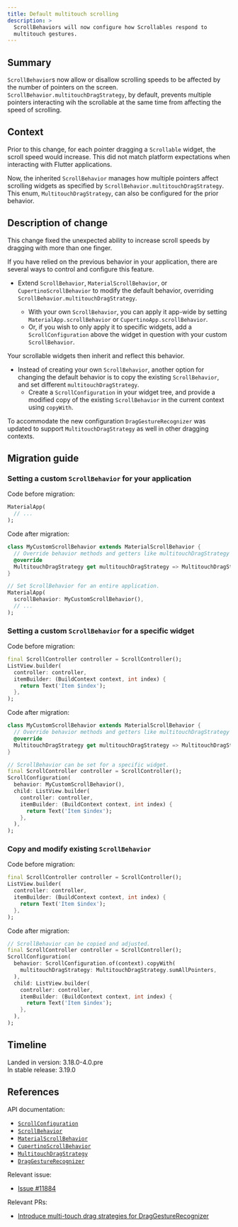 ```yaml
---
title: Default multitouch scrolling
description: >
  ScrollBehaviors will now configure how Scrollables respond to
  multitouch gestures.
---
```


## Summary

`ScrollBehavior`s now allow or disallow scrolling speeds to be affected by the 
number of pointers on the screen. `ScrollBehavior.multitouchDragStrategy`, by
default, prevents multiple pointers interacting wih the scrollable at the same
time from affecting the speed of scrolling.

## Context

Prior to this change, for each pointer dragging a `Scrollable` widget, the
scroll speed would increase. This did not match platform expectations when
interacting with Flutter applications.

Now, the inherited `ScrollBehavior` manages how multiple pointers affect
scrolling widgets as specified by `ScrollBehavior.multitouchDragStrategy`. This
enum, `MultitouchDragStrategy`, can also be configured for the prior behavior.

## Description of change

This change fixed the unexpected ability to increase scroll speeds by dragging
with more than one finger.

If you have relied on the previous behavior in your application, there are
several ways to control and configure this feature.

- Extend `ScrollBehavior`, `MaterialScrollBehavior`, or `CupertinoScrollBehavior`
  to modify the default behavior, overriding
  `ScrollBehavior.multitouchDragStrategy`.

    - With your own `ScrollBehavior`, you can apply it app-wide by setting
      `MaterialApp.scrollBehavior` or `CupertinoApp.scrollBehavior`.
    - Or, if you wish to only apply it to specific widgets, add a
      `ScrollConfiguration` above the widget in question with your
      custom `ScrollBehavior`.

Your scrollable widgets then inherit and reflect this behavior.

- Instead of creating your own `ScrollBehavior`, another option for changing
  the default behavior is to copy the existing `ScrollBehavior`, and set different
  `multitouchDragStrategy`.
    - Create a `ScrollConfiguration` in your widget tree, and provide a modified copy
      of the existing `ScrollBehavior` in the current context using `copyWith`.

To accommodate the new configuration
`DragGestureRecognizer` was updated to support `MultitouchDragStrategy` as well
in other dragging contexts.

## Migration guide

### Setting a custom `ScrollBehavior` for your application

Code before migration:

```dart
MaterialApp(
  // ...
);
```

Code after migration:

```dart
class MyCustomScrollBehavior extends MaterialScrollBehavior {
  // Override behavior methods and getters like multitouchDragStrategy
  @override
  MultitouchDragStrategy get multitouchDragStrategy => MultitouchDragStrategy.sumAllPointers;
}

// Set ScrollBehavior for an entire application.
MaterialApp(
  scrollBehavior: MyCustomScrollBehavior(),
  // ...
);
```

### Setting a custom `ScrollBehavior` for a specific widget

Code before migration:

```dart
final ScrollController controller = ScrollController();
ListView.builder(
  controller: controller,
  itemBuilder: (BuildContext context, int index) {
    return Text('Item $index');
  },
);
```

Code after migration:

```dart
class MyCustomScrollBehavior extends MaterialScrollBehavior {
  // Override behavior methods and getters like multitouchDragStrategy
  @override
  MultitouchDragStrategy get multitouchDragStrategy => MultitouchDragStrategy.sumAllPointers;
}

// ScrollBehavior can be set for a specific widget.
final ScrollController controller = ScrollController();
ScrollConfiguration(
  behavior: MyCustomScrollBehavior(),
  child: ListView.builder(
    controller: controller,
    itemBuilder: (BuildContext context, int index) {
      return Text('Item $index');
    },
  ),
);
```

### Copy and modify existing `ScrollBehavior`

Code before migration:

```dart
final ScrollController controller = ScrollController();
ListView.builder(
  controller: controller,
  itemBuilder: (BuildContext context, int index) {
    return Text('Item $index');
  },
);
```

Code after migration:

```dart
// ScrollBehavior can be copied and adjusted.
final ScrollController controller = ScrollController();
ScrollConfiguration(
  behavior: ScrollConfiguration.of(context).copyWith(
    multitouchDragStrategy: MultitouchDragStrategy.sumAllPointers,
  ),
  child: ListView.builder(
    controller: controller,
    itemBuilder: (BuildContext context, int index) {
      return Text('Item $index');
    },
  ),
);
```

## Timeline

Landed in version: 3.18.0-4.0.pre<br>
In stable release: 3.19.0

## References

API documentation:

* [`ScrollConfiguration`][]
* [`ScrollBehavior`][]
* [`MaterialScrollBehavior`][]
* [`CupertinoScrollBehavior`][]
* [`MultitouchDragStrategy`][]
* [`DragGestureRecognizer`][]

Relevant issue:

* [Issue #11884][]

Relevant PRs:

* [Introduce multi-touch drag strategies for DragGestureRecognizer][]


[`ScrollConfiguration`]: {{site.api}}flutter/widgets/ScrollConfiguration-class.html
[`ScrollBehavior`]: {{site.api}}flutter/widgets/ScrollBehavior-class.html
[`MaterialScrollBehavior`]: {{site.api}}flutter/material/MaterialScrollBehavior-class.html
[`CupertinoScrollBehavior`]: {{site.api}}flutter/cupertino/CupertinoScrollBehavior-class.html
[`MultitouchDragStrategy`]: {{site.api}}flutter/gestures/MultitouchDragStrategy.html
[`DragGestureRecognizer`]: {{site.api}}flutter/gestures/DragGestureRecognizer-class.html
[Issue #11884]: {{site.repo.flutter}}issues/11884
[Introduce multi-touch drag strategies for DragGestureRecognizer]: {{site.repo.flutter}}pull/136708

